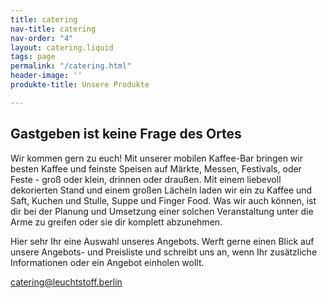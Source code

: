 ```yaml
---
title: catering
nav-title: catering
nav-order: "4"
layout: catering.liquid
tags: page
permalink: "/catering.html"
header-image: ''
produkte-title: Unsere Produkte

---
```

## Gastgeben ist keine Frage des Ortes

Wir kommen gern zu euch! Mit unserer mobilen Kaffee-Bar bringen wir besten Kaffee und feinste Speisen auf Märkte, Messen, Festivals, oder Feste - groß oder klein, drinnen oder draußen. Mit einem liebevoll dekorierten Stand und einem großen Lächeln laden wir ein zu Kaffee und Saft, Kuchen und Stulle, Suppe und Finger Food. Was wir auch können, ist dir bei der Planung und Umsetzung einer solchen Veranstaltung unter die Arme zu greifen oder sie dir komplett abzunehmen.

Hier sehr Ihr eine Auswahl unseres Angebots. Werft gerne einen Blick auf unsere Angebots- und Preisliste und schreibt uns an, wenn Ihr zusätzliche Informationen oder ein Angebot einholen wollt.

catering@leuchtstoff.berlin

